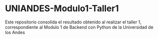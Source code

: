 # UNIANDES-Modulo1-Taller1
Este repositorio consolida el resultado obtenido al realizar el taller 1, correspondiente al Modulo 1 de Backend con Python de la Universidad de los Andes
